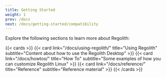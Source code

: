 ```yaml
---
title: Getting Started
weight: 1
prev: /docs
next: /docs/getting-started/compatibility
---
```


Explore the following sections to learn more about Regolith:

{{< cards >}}
  {{< card link="/docs/using-regolith/" title="Using Regolith" subtitle="Content about how to use the Regolith Desktop" >}}
  {{< card link="/docs/howtos/" title="How To" subtitle="Some examples of how you can customize Regolith Linux" >}}
  {{< card link="/docs/reference/" title="Reference" subtitle="Reference material" >}}
{{< /cards >}}
